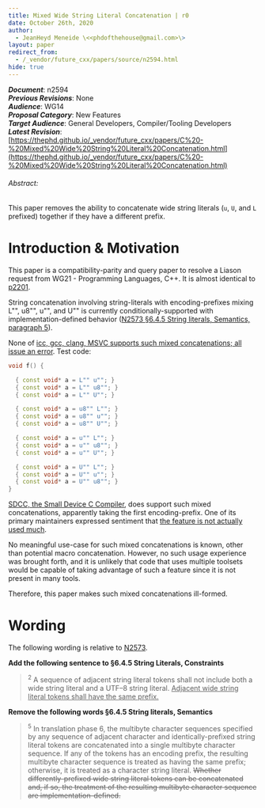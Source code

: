 ```yaml
---
title: Mixed Wide String Literal Concatenation | r0
date: October 26th, 2020
author:
  - JeanHeyd Meneide \<<phdofthehouse@gmail.com>\>
layout: paper
redirect_from:
  - /_vendor/future_cxx/papers/source/n2594.html
hide: true
---
```


_**Document**_: n2594  
_**Previous Revisions**_: None  
_**Audience**_: WG14  
_**Proposal Category**_: New Features  
_**Target Audience**_: General Developers, Compiler/Tooling Developers  
_**Latest Revision**_: [https://thephd.github.io/_vendor/future_cxx/papers/C%20-%20Mixed%20Wide%20String%20Literal%20Concatenation.html](https://thephd.github.io/_vendor/future_cxx/papers/C%20-%20Mixed%20Wide%20String%20Literal%20Concatenation.html)

<div class="text-center">
<h6>Abstract:</h6>
<p>
This paper removes the ability to concatenate wide string literals (<code>u</code>, <code>U</code>, and <code>L</code> prefixed) together if they have a different prefix.
</p>
</div>

<div class="pagebreak"></div>




# Introduction & Motivation

This paper is a compatibility-parity and query paper to resolve a Liason request from WG21 - Programming Languages, C++. It is almost identical to [p2201](https://wg21.link/p2201).

String concatenation involving string-literals with encoding-prefixes mixing L"", u8"", u"", and U"" is currently conditionally-supported with implementation-defined behavior ([N2573 §6.4.5 String literals, Semantics, paragraph 5](http://www.open-std.org/jtc1/sc22/wg14/www/docs/n2573.pdf)).

None of [icc, gcc, clang, MSVC supports such mixed concatenations; all issue an error](https://compiler-explorer.com/z/hx4TTf). Test code:

```cpp
void f() {

  { const void* a = L"" u""; }
  { const void* a = L"" u8""; }
  { const void* a = L"" U""; }

  { const void* a = u8"" L""; }
  { const void* a = u8"" u""; }
  { const void* a = u8"" U""; }

  { const void* a = u"" L""; }
  { const void* a = u"" u8""; }
  { const void* a = u"" U""; }

  { const void* a = U"" L""; }
  { const void* a = U"" u""; }
  { const void* a = U"" u8""; }
}
```

[SDCC, the Small Device C Compiler](http://sdcc.sourceforge.net/), does support such mixed concatenations, apparently taking the first encoding-prefix. One of its primary maintainers expressed sentiment that [the feature is not actually used much](http://open-std.org/jtc1/sc22/wg14/18105).

No meaningful use-case for such mixed concatenations is known, other than potential macro concatenation. However, no such usage experience was brought forth, and it is unlikely that code that uses multiple toolsets would be capable of taking advantage of such a feature since it is not present in many tools.

Therefore, this paper makes such mixed concatenations ill-formed.


# Wording

The following wording is relative to [N2573](http://www.open-std.org/jtc1/sc22/wg14/www/docs/n2573.pdf).

**Add the following sentence to §6.4.5 String Literals, Constraints**

<blockquote>
<p><sup>2</sup> A sequence of adjacent string literal tokens shall not include both a wide string literal and a UTF–8 string literal. <ins>Adjacent wide string literal tokens shall have the same prefix.</ins></p>
</blockquote>

**Remove the following words §6.4.5 String literals, Semantics**

<blockquote>
<p><sup>5</sup> In translation phase 6, the multibyte character sequences specified by any sequence of adjacent character and identically-prefixed string literal tokens are concatenated into a single multibyte character sequence. If any of the tokens has an encoding prefix, the resulting multibyte character sequence is treated as having the same prefix; otherwise, it is treated as a character string literal. <del>Whether differently-prefixed wide string literal tokens can be concatenated and, if so, the treatment of the resulting multibyte character sequence are implementation-defined.</del></p>
</blockquote>

